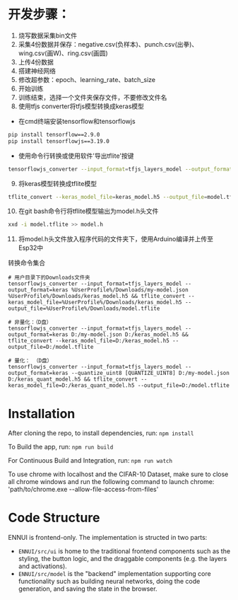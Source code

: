 # 开发步骤：
1. 烧写数据采集bin文件
2. 采集4份数据并保存：negative.csv(负样本)、punch.csv(出拳)、wing.csv(画W)、ring.csv(画圆)
3. 上传4份数据
4. 搭建神经网络
5. 修改超参数：epoch、learning_rate、batch_size
6. 开始训练
7. 训练结束，选择一个文件夹保存文件，不要修改文件名
8. 使用tfjs converter将tfjs模型转换成keras模型
  - 在cmd终端安装tensorflow和tensorflowjs
  ```bash
  pip install tensorflow==2.9.0
  pip install tensorflowjs==3.19.0
  ```
  - 使用命令行转换或使用软件'导出tflite'按键
  ```bash
  tensorflowjs_converter --input_format=tfjs_layers_model --output_format=keras ./my-model.json ./keras_model.h5
  ```
9. 将keras模型转换成tflite模型
  ```bash
  tflite_convert --keras_model_file=keras_model.h5 --output_file=model.tflite
  ```
10.  在git bash命令行将tflite模型输出为model.h头文件
  ```bash
  xxd -i model.tflite >> model.h
  ```
11.  将model.h头文件放入程序代码的文件夹下，使用Arduino编译并上传至Esp32中
    

转换命令集合
```
# 用户目录下的Downloads文件夹
tensorflowjs_converter --input_format=tfjs_layers_model --output_format=keras %UserProfile%/Downloads/my-model.json %UserProfile%/Downloads/keras_model.h5 && tflite_convert --keras_model_file=%UserProfile%/Downloads/keras_model.h5 --output_file=%UserProfile%/Downloads/model.tflite

# 非量化：（D盘）
tensorflowjs_converter --input_format=tfjs_layers_model --output_format=keras D:/my-model.json D:/keras_model.h5 && tflite_convert --keras_model_file=D:/keras_model.h5 --output_file=D:/model.tflite

# 量化： （D盘）
tensorflowjs_converter --input_format=tfjs_layers_model --output_format=keras --quantize_uint8 [QUANTIZE_UINT8] D:/my-model.json D:/keras_quant_model.h5 && tflite_convert --keras_model_file=D:/keras_quant_model.h5 --output_file=D:/model.tflite

```

# Installation
After cloning the repo, to install dependencies, run:
`npm install`

To Build the app, run:
`npm run build`

For Continuous Build and Integration, run:
`npm run watch`

To use chrome with localhost and the CIFAR-10 Dataset, make sure to close
all chrome windows and run the following command to launch chrome:
'path/to/chrome.exe --allow-file-access-from-files'

# Code Structure
ENNUI is frontend-only. The implementation is structed in two parts:
- `ENNUI/src/ui` is home to the traditional frontend components such as the styling, the button logic, and the draggable components (e.g. the layers and activations).
- `ENNUI/src/model` is the "backend" implementation supporting core functionality such as building neural networks, doing the code generation, and saving the state in the browser. 


